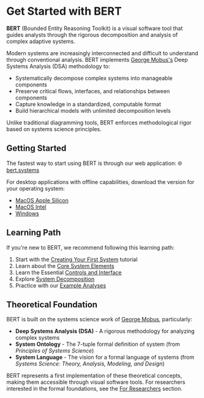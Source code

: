 # Get Started with BERT

**BERT** (Bounded Entity Reasoning Toolkit) is a visual software tool that guides analysts through the rigorous decomposition and analysis of complex adaptive systems.

Modern systems are increasingly interconnected and difficult to understand through conventional analysis. BERT implements [George Mobus's](https://directory.tacoma.uw.edu/employee/gmobus) Deep Systems Analysis (DSA) methodology to:

* Systematically decompose complex systems into manageable components
* Preserve critical flows, interfaces, and relationships between components  
* Capture knowledge in a standardized, computable format
* Build hierarchical models with unlimited decomposition levels

Unlike traditional diagramming tools, BERT enforces methodological rigor based on systems science principles.

## Getting Started <a href="#getting-started" id="getting-started"></a>

The fastest way to start using BERT is through our web application: 🌐 [bert.systems](https://bert.systems/)​

For desktop applications with offline capabilities, download the version for your operating system:

* ​[MacOS Apple Silicon](https://github.com/halcyonic-systems/bert/releases/download/v0.1.0-beta/bert_0.1.0_aarch64.dmg)​
* ​[MacOS Intel](https://github.com/halcyonic-systems/bert/releases/download/v0.1.0-beta/bert_0.1.0_x64.dmg)​
* ​[Windows](https://github.com/halcyonic-systems/bert/releases/download/v0.1.0-beta/bert.exe)​


## Learning Path <a href="#learning-path" id="learning-path"></a>

If you're new to BERT, we recommend following this learning path:

1. Start with the [Creating Your First System](getting-started/creating-your-first-system/) tutorial
2. Learn about the [Core System Elements](getting-started/creating-your-first-system/system-elements.md)
3. Learn the Essential [Controls and Interface](getting-started/controls-and-interface.md)
4. Explore [System Decomposition](getting-started/creating-your-first-system/step-11-system-decomposition.md)
5. Practice with our [Example Analyses](getting-started/examples/)

## Theoretical Foundation

BERT is built on the systems science work of [George Mobus](https://directory.tacoma.uw.edu/employee/gmobus), particularly:

* **Deep Systems Analysis (DSA)** - A rigorous methodology for analyzing complex systems
* **System Ontology** - The 7-tuple formal definition of system (from *Principles of Systems Science*)  
* **System Language** - The vision for a formal language of systems (from *Systems Science: Theory, Analysis, Modeling, and Design*)

BERT represents a first implementation of these theoretical concepts, making them accessible through visual software tools. For researchers interested in the formal foundations, see the [For Researchers](for-researchers/) section.

